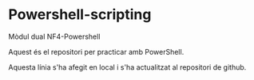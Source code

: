 # Powershell-scripting
Mòdul dual NF4-Powershell

Aquest és el repositori per practicar amb PowerShell.

Aquesta línia s'ha afegit en local i s'ha actualitzat al repositori de github.
